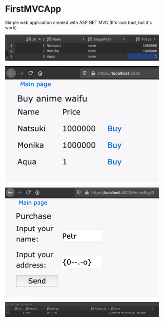 # FirstMVCApp
Simple web application created with ASP.NET MVC (It's look bad, but it's work)

![Image alt](https://github.com/dolovnyak/FirstMVCApp/blob/master/ScreenShots/Screenshot%202020-04-06%20at%2005.43.38.png)

![Image alt](https://github.com/dolovnyak/FirstMVCApp/blob/master/ScreenShots/Screenshot%202020-04-06%20at%2005.44.04.png)

![Image alt](https://github.com/dolovnyak/FirstMVCApp/blob/master/ScreenShots/Screenshot%202020-04-06%20at%2005.45.06.png)

![Image alt](https://github.com/dolovnyak/FirstMVCApp/blob/master/ScreenShots/Screenshot%202020-04-06%20at%2005.45.21.png)
